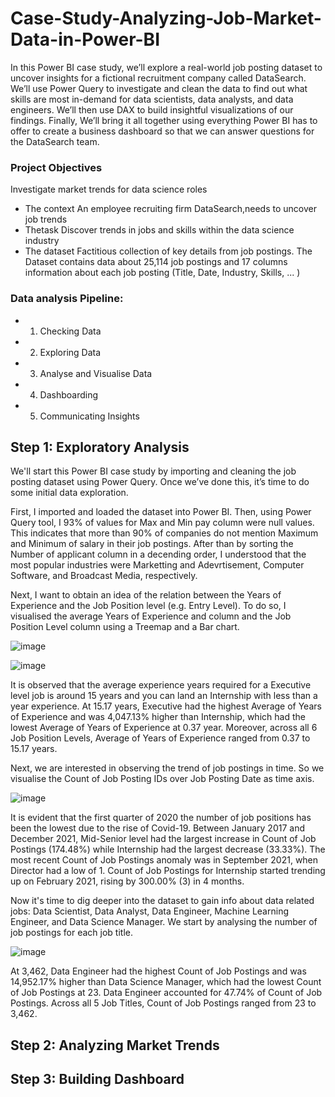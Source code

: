 # Case-Study-Analyzing-Job-Market-Data-in-Power-BI

In this Power BI case study, we’ll explore a real-world job posting dataset to uncover insights for a fictional recruitment company called DataSearch. We’ll use Power Query to investigate and clean the data to find out what skills are most in-demand for data scientists, data analysts, and data engineers. We’ll then use DAX to build insightful visualizations of our findings. Finally, We’ll bring it all together using everything Power BI has to offer to create a business dashboard so that we can answer questions for the DataSearch team.

### Project Objectives
Investigate market trends for data science roles

* The context
An employee recruiting firm DataSearch,needs to uncover job trends
* Thetask
Discover trends in jobs and skills within the data science industry
* The dataset
Factitious collection of key details from job postings. The Dataset contains data about 25,114 job postings and 17 columns information about each job posting (Title, Date, Industry, Skills, ... )

### Data analysis Pipeline:
- 1. Checking Data
- 2. Exploring Data
- 3. Analyse and Visualise Data
- 4. Dashboarding
- 5. Communicating Insights

## Step 1: Exploratory Analysis
We'll start this Power BI case study by importing and cleaning the job posting dataset using Power Query. Once we’ve done this, it’s time to do some initial data exploration.

First, I imported and loaded the dataset into Power BI. Then, using Power Query tool, I 93% of values for Max and Min pay column were null values. This indicates that more than 90% of companies do not mention Maximum and Minimum of salary in their job postings. After than by sorting the Number of applicant column in a decending order, I understood that the most popular industries were Marketting and Adevrtisement, Computer Software, and Broadcast Media, respectively.

Next, I want to obtain an idea of the relation between the Years of Experience and the Job Position level (e.g. Entry Level). To do so, I visualised the average Years of Experience and column and the Job Position Level column using a Treemap and a Bar chart.

![image](https://user-images.githubusercontent.com/113103161/206879491-99428656-0975-446a-ae6a-c0e13c05c677.png)

![image](https://user-images.githubusercontent.com/113103161/206880289-148148c7-bd3f-4c28-a751-5aecde2e6a21.png)


It is observed that the average experience years required for a Executive level job is around 15 years and you can land an Internship with less than a year experience.
At 15.17 years, Executive had the highest Average of Years of Experience and was 4,047.13% higher than Internship, which had the lowest Average of Years of Experience at 0.37 year. Moreover, across all 6 Job Position Levels, Average of Years of Experience ranged from 0.37 to 15.17 years.

Next, we are interested in observing the trend of job postings in time. So we visualise the Count of Job Posting IDs over Job Posting Date as time axis.

![image](https://user-images.githubusercontent.com/113103161/206880032-a93f49dd-92a1-4b6a-8eab-fb8257cf6d44.png)

It is evident that the first quarter of 2020 the number of job positions has been the lowest due to the rise of Covid-19. Between January 2017 and December 2021, Mid-Senior level had the largest increase in Count of Job Postings (174.48%) while Internship had the largest decrease (33.33%). The most recent Count of Job Postings anomaly was in September 2021, when Director had a low of 1. Count of Job Postings for Internship started trending up on February 2021, rising by 300.00% (3) in 4 months.

Now it's time to dig deeper into the dataset to gain info about data related jobs: Data Scientist, Data Analyst, Data Engineer, Machine Learning Engineer, and Data Science Manager. We start by analysing the number of job postings for each job title.  

![image](https://user-images.githubusercontent.com/113103161/206880551-48fd4ce7-b15e-4746-a93a-ffbd5cf3be5d.png)


At 3,462, Data Engineer had the highest Count of Job Postings and was 14,952.17% higher than Data Science Manager, which had the lowest Count of Job Postings at 23. Data Engineer accounted for 47.74% of Count of Job Postings. Across all 5 Job Titles, Count of Job Postings ranged from 23 to 3,462.

## Step 2: Analyzing Market Trends

## Step 3: Building Dashboard
